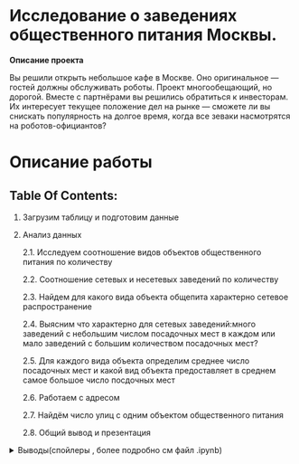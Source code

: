 # Исследование о заведениях общественного питания Москвы.


**Описание проекта**


Вы решили открыть небольшое кафе в Москве. Оно оригинальное — гостей должны обслуживать роботы. Проект многообещающий, но дорогой. Вместе с партнёрами вы решились обратиться к инвесторам. Их интересует текущее положение дел на рынке — сможете ли вы снискать популярность на долгое время, когда все зеваки насмотрятся на роботов-официантов?

# Описание работы
## Table Of Contents:

1. Загрузим таблицу и подготовим данные
2. Анализ данных

    2.1. Исследуем соотношение видов объектов общественного питания по количеству
    
    2.2. Соотношение сетевых и несетевых заведений по количеству
    
    2.3. Найдем для какого вида объекта общепита характерно сетевое распространение
    
    2.4. Выясним что характерно для сетевых заведений:много заведений с небольшим числом посадочных мест в каждом или мало заведений с большим количеством посадочных мест? 
    
    2.5. Для каждого вида объекта определим среднее число посадочных мест и какой вид объекта предоставляет в среднем самое большое число посдочных мест
    
    2.6. Работаем с адресом
    
    2.7. Найдём число улиц с одним объектом общественного питания
    
    2.8. Общий вывод и презентация




<details>
<summary>Выводы(спойлеры , более подробно см файл .ipynb)</summary>
<br>

1.	Рынок в основном состоит из кафе (почти 40%), столовых(17%), ресторанов(15%) и фаст-фуда(12,5%)
2.	Преобладают несетевые заведения, лидерами среди доли сетевых являются :
    * кафе
    * рестораны
    * магазины
    * закусочные
3.	для кафе и ресторанов характерно малое число заведений с большим количеством посадочных мест
4.	для закусочных и магазинов характерно много заведений с малым количеством посадочных мест
5.	для фастфуда характерно и то и другое


</details>
